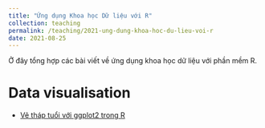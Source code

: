 ```yaml
---
title: "Ứng dụng Khoa học Dữ liệu với R"
collection: teaching
permalink: /teaching/2021-ung-dung-khoa-hoc-du-lieu-voi-r
date: 2021-08-25
---
```


Ở đây tổng hợp các bài viết về ứng dụng khoa học dữ liệu với phần mềm R.

Data visualisation
======
- [Vẽ tháp tuổi với ggplot2 trong R](https://thanhkim1993.github.io/posts/2021/08/ve-thap-tuoi-voi-ggplot2-trong-R/)

